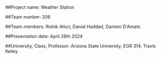 ##Project name: Weather Station

##Team number: 206

##Team members: Rishik Atluri, Danial Haddad, Damien D'Amato

##Presentation date: April 26th 2024

##University, Class, Professor: Arizona State University, EGR 314, Travis Kelley

